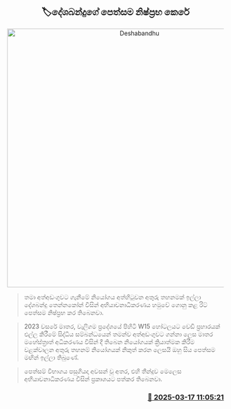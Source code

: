 <p align='center'><b><h2 align='center' title='Deshabandhu's petition dismissed'>🏷දේශබන්දුගේ පෙත්සම නිෂ්ප්‍රභ කෙරේ</h2></b></p>
<p align='center'><img src='https://helakuru.sgp1.cdn.digitaloceanspaces.com/esana/images/lib/deshabandu-tennakoon-yi.jpg' width='600' alt='Deshabandhu's petition dismissed'></p>

> තමා අත්අඩංගුවට ගැනීමේ නියෝගය අත්හිටුවන අතුරු තහනමක් ඉල්ලා දේශබන්දු තෙන්නකෝන් විසින් අභියාචනාධිකරණය හමුවේ ගොනු කළ රිට් පෙත්සම නිෂ්ප්‍රභ කර තිබෙනවා.

> 2023 වසරේ මාතර, වැලිගම ප්‍රදේශයේ පිහිටි W15 හෝටලයට වෙඩි ප්‍රහාරයක් එල්ල කිරීමේ සිද්ධිය සම්බන්ධයෙන් තමන්ව අත්අඩංගුවට ගන්නා ලෙස මාතර මහේස්ත්‍රාත් අධිකරණය විසින් දී තිබෙන නියෝගයක් ක්‍රියාත්මක කිරීම වළක්වාලන අතුරු තහනම් නියෝගයක් නිකුත් කරන ලෙසයි ඔහු සිය පෙත්සම මඟින් ඉල්ලා තිබුණේ. 

> පෙත්සම් විභාගය පසුගියදා අවසන් වූ අතර, එහි තීන්දුව මෙලෙස අභියාචනාධිකරණය විසින් ප්‍රකාශයට පත්කර තිබෙනවා.



<h3 align='right'><a href='https://www.helakuru.lk/esana/p/108375/'>📅 2025-03-17 11:05:21</a></h3>
